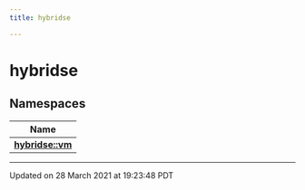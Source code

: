 ```yaml
---
title: hybridse

---
```


# hybridse

## Namespaces

| Name           |
| -------------- |
| **[hybridse::vm](/Namespaces/namespacehybridse_1_1vm.md)**  |






-------------------------------

Updated on 28 March 2021 at 19:23:48 PDT